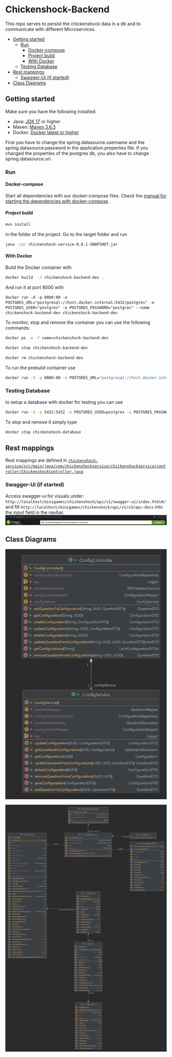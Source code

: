 # Chickenshock-Backend

This repo serves to persist the chickenshock data in a db and to communicate with different Microservices.

<!-- TOC -->

* [Getting started](#getting-started)
    * [Run](#run)
        * [Docker-compose](#docker-compose)
        * [Project build](#project-build)
        * [With Docker](#with-docker)
    * [Testing Database](#testing-database)
* [Rest mappings](#rest-mappings)
    * [Swagger-Ui (if started)](#swagger-ui--if-started-)
* [Class Diagrams](#class-diagrams)

<!-- TOC -->

## Getting started

Make sure you have the following installed:

- Java: [JDK 17](https://www.oracle.com/java/technologies/javase/jdk17-archive-downloads.html) or higher
- Maven: [Maven 3.6.3](https://maven.apache.org/download.cgi)
- Docker: [Docker latest or higher](https://www.docker.com/)

First you have to change the spring.datasource.username and the spring.datasource.password in the application.properties
file. If you changed the properties of the postgres db, you also have to change spring.datasource.url.

### Run

#### Docker-compose

Start all dependencies with our docker-compose files.
Check
the [manual for starting the dependencies with docker-compose](https://github.com/Gamify-IT/docs/blob/main/dev-manuals/languages/docker/docker-compose.md)
.

#### Project build

```sh
mvn install
```

in the folder of the project.
Go to the target folder and run

```sh
java -jar chickenshock-service-0.0.1-SNAPSHOT.jar
```

#### With Docker

Build the Docker container with

```sh
docker build  -t chickenshock-backend-dev .
```

And run it at port 8000 with

```
docker run -d -p 8000:80 -e POSTGRES_URL="postgresql://host.docker.internal:5432/postgres" -e POSTGRES_USER="postgres" -e POSTGRES_PASSWORD="postgres" --name chickenshock-backend-dev chickenshock-backend-dev
```

To monitor, stop and remove the container you can use the following commands:

```sh
docker ps -a -f name=chickenshock-backend-dev
```

```sh
docker stop chickenshock-backend-dev
```

```sh
docker rm chickenshock-backend-dev
```

To run the prebuild container use

```sh
docker run -d -p 8000:80 -e POSTGRES_URL="postgresql://host.docker.internal:5432/postgres" -e POSTGRES_USER="postgres" -e POSTGRES_PASSWORD="postgres" --name chickenshock-backend ghcr.io/gamify-it/chickenshock-backend:latest
```

### Testing Database

to setup a database with docker for testing you can use

```sh
docker run -d -p 5432:5432 -e POSTGRES_USER=postgres -e POSTGRES_PASSWORD=postgres -e POSTGRES_DB=postgres  --rm --name chickenshock-database postgres
```

To stop and remove it simply type

```sh
docker stop chickenshock-database
```

## Rest mappings

Rest mappings are defined
in [`chickenshock-service/src/main/java/com/chickenshockservice/chickenshockservice/controller/ChickenshockController.java`](chickenshock-service/src/main/java/com/chickenshockservice/chickenshockservice/controller/ChickenshockController.java)

### Swagger-Ui (if started)

Access swagger-ui for visuals under: ```http://localhost/minigames/chickenshock/api/v1/swagger-ui/index.html#/``` and
fill ```http://localhost/minigames/chickenshock/api/v1/v3/api-docs``` into the input field in the navbar.
![img.png](assets/swagger.png)

## Class Diagrams

![ConfigController](assets/chickenshockConfigController.png)

![GameResultController](assets/chickenshockGameResultController.png)